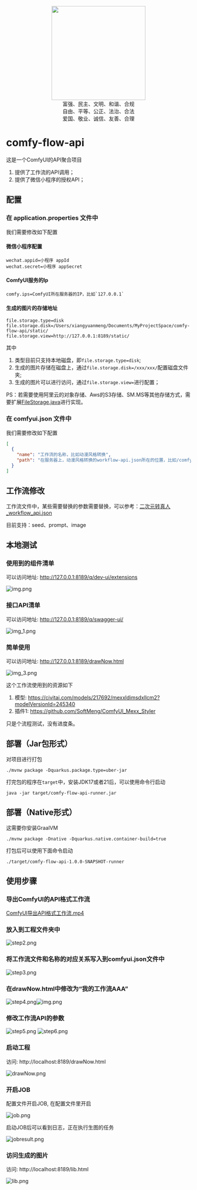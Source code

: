 <div align="center">
    <img src="./doc/icon.jpg" width="256px"/>
</div>
<div align="center">
    富强、民主、文明、和谐、合规
</div>
<div align="center">
    自由、平等、公正、法治、合法
</div>
<div align="center">
    爱国、敬业、诚信、友善、合理
</div>

# comfy-flow-api

这是一个ComfyUI的API聚合项目

1. 提供了工作流的API调用；
2. 提供了微信小程序的授权API；

## 配置

### 在 application.properties 文件中

我们需要修改如下配置

#### 微信小程序配置

```
wechat.appid=小程序 appId
wechat.secret=小程序 appSecret
```
#### ComfyUI服务的Ip
```
comfy.ips=ComfyUI所在服务器的IP，比如`127.0.0.1`
```
#### 生成的图片的存储地址
```
file.storage.type=disk
file.storage.disk=/Users/xiangyuanmeng/Documents/MyProjectSpace/comfy-flow-api/static/
file.storage.view=http://127.0.0.1:8189/static/
```
其中

1. 类型目前只支持本地磁盘，即`file.storage.type=disk`;
2. 生成的图片存储在磁盘上，通过`file.storage.disk=/xxx/xxx/`配置磁盘文件夹;
3. 生成的图片可以进行访问，通过`file.storage.view=`进行配置；

PS：若需要使用阿里云的对象存储、Aws的S3存储、SM.MS等其他存储方式，需要扩展[FileStorage.java](src%2Fmain%2Fjava%2Fcom%2Fmexx%2Fcomfy%2Fservice%2FFileStorage.java)进行实现。

### 在 comfyui.json 文件中

我们需要修改如下配置

```json
[
  {
    "name": "工作流的名称，比如动漫风格转换",
    "path": "在服务器上，动漫风格转换的workflow-api.json所在的位置，比如/comfyui/workflow-api.json"
  }
]
```

## 工作流修改

工作流文件中，某些需要替换的参数需要替换，可以参考：[二次元转真人_workflow_api.json](src%2Fmain%2Fresources%2Fcomfy%2F%E4%BA%8C%E6%AC%A1%E5%85%83%E8%BD%AC%E7%9C%9F%E4%BA%BA_workflow_api.json)

目前支持：seed、prompt、image

## 本地测试

### 使用到的组件清单

可以访问地址: http://127.0.0.1:8189/q/dev-ui/extensions

![img.png](doc%2Fimg_0.png)

### 接口API清单

可以访问地址: http://127.0.0.1:8189/q/swagger-ui/

![img_1.png](doc%2Fimg_1.png)

### 简单使用

可以访问地址: http://127.0.0.1:8189/drawNow.html

![img_3.png](doc%2Fimg_3.png)

这个工作流使用到的资源如下

1. 模型: https://civitai.com/models/217692/mexxldimsdxllcm2?modelVersionId=245340
2. 插件1: https://github.com/SoftMeng/ComfyUI_Mexx_Styler

只是个流程测试，没有进度条。

## 部署（Jar包形式）

对项目进行打包

```shell script
./mvnw package -Dquarkus.package.type=uber-jar
```

打完包的程序在`target`中，安装JDK17或者21后，可以使用命令行启动

```shell
java -jar target/comfy-flow-api-runner.jar
```

## 部署（Native形式）

这需要你安装GraalVM

```shell script
./mvnw package -Dnative -Dquarkus.native.container-build=true
```

打包后可以使用下面命令启动

```shell
./target/comfy-flow-api-1.0.0-SNAPSHOT-runner
```

## 使用步骤

### 导出ComfyUI的API格式工作流

[ComfyUI导出API格式工作流.mp4](doc%2Fvedio%2FComfyUI%E5%AF%BC%E5%87%BAAPI%E6%A0%BC%E5%BC%8F%E5%B7%A5%E4%BD%9C%E6%B5%81.mp4)

### 放入到工程文件夹中

![step2.png](doc%2Fstep2.png)

### 将工作流文件和名称的对应关系写入到comfyui.json文件中

![step3.png](doc%2Fstep3.png)

### 在drawNow.html中修改为“我的工作流AAA”

![step4.png](doc%2Fstep4.png)![img.png](img.png)

### 修改工作流API的参数

![step5.png](doc%2Fstep5.png)
![step6.png](doc%2Fstep6.png)

### 启动工程

访问: http://localhost:8189/drawNow.html

![drawNow.png](doc%2FdrawNow.png)

### 开启JOB

配置文件开启JOB, 在配置文件里开启

![job.png](doc%2Fjob.png)

启动JOB后可以看到日志，正在执行生图的任务

![jobresult.png](doc%2Fjobresult.png)

### 访问生成的图片

访问: http://localhost:8189/lib.html

![lib.png](doc%2Flib.png)

